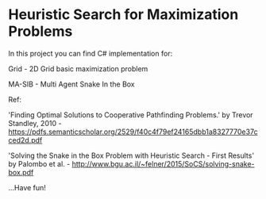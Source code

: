 # Heuristic Search for Maximization Problems
In this project you can find C# implementation for:

Grid - 2D Grid basic maximization problem

MA-SIB - Multi Agent Snake In the Box

Ref:

'Finding Optimal Solutions to Cooperative Pathfinding Problems.' by Trevor Standley, 2010 - https://pdfs.semanticscholar.org/2529/f40c4f79ef24165dbb1a8327770e37cced2d.pdf

'Solving the Snake in the Box Problem with Heuristic Search - First Results' by Palombo et al. - http://www.bgu.ac.il/~felner/2015/SoCS/solving-snake-box.pdf


...Have fun!
